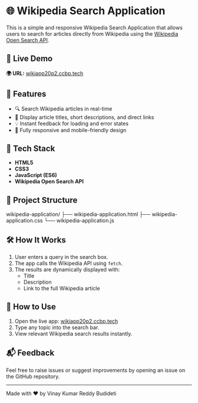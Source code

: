# 🌐 Wikipedia Search Application

This is a simple and responsive Wikipedia Search Application that allows users to search for articles directly from Wikipedia using the [Wikipedia Open Search API](https://www.mediawiki.org/wiki/API:Opensearch).

## 🔗 Live Demo

**🌍 URL:** [wikiapp20p2.ccbp.tech](https://wikiapp20p2.ccbp.tech)

## 📸 Features

- 🔍 Search Wikipedia articles in real-time
- 📄 Display article titles, short descriptions, and direct links
- 💡 Instant feedback for loading and error states
- 📱 Fully responsive and mobile-friendly design

## 🚀 Tech Stack

- **HTML5**
- **CSS3**
- **JavaScript (ES6)**
- **Wikipedia Open Search API**

## 📁 Project Structure

wikipedia-application/ 
├── wikipedia-application.html 
├── wikipedia-application.css 
└── wikipedia-application.js


## 🛠️ How It Works

1. User enters a query in the search box.
2. The app calls the Wikipedia API using `fetch`.
3. The results are dynamically displayed with:
   - Title
   - Description
   - Link to the full Wikipedia article

## 🎯 How to Use

1. Open the live app: [wikiapp20p2.ccbp.tech](https://wikiapp20p2.ccbp.tech)
2. Type any topic into the search bar.
3. View relevant Wikipedia search results instantly.

## 📬 Feedback

Feel free to raise issues or suggest improvements by opening an issue on the GitHub repository.

---

Made with ❤️ by Vinay Kumar Reddy Budideti
